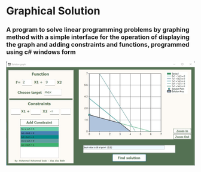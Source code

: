 # Graphical Solution

### A program to solve linear programming problems by graphing method with a simple interface for the operation of displaying the graph and adding constraints and functions, programmed using c# windows form
<img src="https://github.com/mmdeeb/GraphicalSolution/blob/master/Screenshot%202022-12-16%20140954.jpg" >
